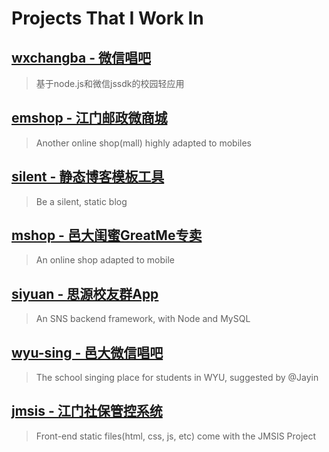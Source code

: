 # Projects That I Work In

## [wxchangba - 微信唱吧](projects/wxchangba/README.md)

> 基于node.js和微信jssdk的校园轻应用

## [emshop - 江门邮政微商城](projects/emshop/)

> Another online shop(mall) highly adapted to mobiles

## [silent - 静态博客模板工具](projects/silent/README.md)

> Be a silent, static blog

## [mshop - 邑大闺蜜GreatMe专卖](projects/mshop/)

> An online shop adapted to mobile

## [siyuan - 思源校友群App](projects/siyuan/)

> An SNS backend framework, with Node and MySQL

## [wyu-sing - 邑大微信唱吧](projects/wyu-sing/)

> The school singing place for students in WYU, suggested by @Jayin

## [jmsis - 江门社保管控系统](projects/jmsis/)

> Front-end static files(html, css, js, etc) come with the JMSIS Project
